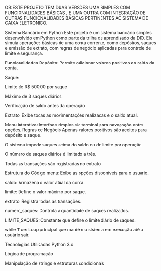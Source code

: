 OB:ESTE PROJETO TEM DUAS VERSÕES UMA SIMPLES COM FUNCIONALIDADES BÁSICAS , E UMA OUTRA COM INTEGRAÇÃO DE OUTRAS FUNCIONALIDADES BÁSICAS PERTINENTES AO SISTEMA DE CAIXA ELETRÔNICO.
 
 
 
 
 
 Sistema Bancário em Python
Este projeto é um sistema bancário simples desenvolvido em Python como parte da trilha de aprendizado da DIO. Ele simula operações básicas de uma conta corrente, como depósitos, saques e emissão de extrato, com regras de negócio aplicadas para controle de limite e segurança.

 Funcionalidades
Depósito: Permite adicionar valores positivos ao saldo da conta.

Saque:

Limite de R$ 500,00 por saque

Máximo de 3 saques diários

Verificação de saldo antes da operação

Extrato: Exibe todas as movimentações realizadas e o saldo atual.

Menu interativo: Interface simples via terminal para navegação entre opções.
 Regras de Negócio
Apenas valores positivos são aceitos para depósito e saque.

O sistema impede saques acima do saldo ou do limite por operação.

O número de saques diários é limitado a três.

Todas as transações são registradas no extrato.

 Estrutura do Código
menu: Exibe as opções disponíveis para o usuário.

saldo: Armazena o valor atual da conta.

limite: Define o valor máximo por saque.

extrato: Registra todas as transações.

numero_saques: Controla a quantidade de saques realizados.

LIMITE_SAQUES: Constante que define o limite diário de saques.

while True: Loop principal que mantém o sistema em execução até o usuário sair.

 Tecnologias Utilizadas
Python 3.x

Lógica de programação

Manipulação de strings e estruturas condicionais

